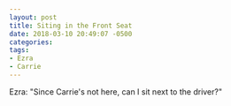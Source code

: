 ```yaml
---
layout: post
title: Siting in the Front Seat
date: 2018-03-10 20:49:07 -0500
categories:
tags:
- Ezra
- Carrie
---
```


Ezra: "Since Carrie's not here, can I sit next to the driver?"

